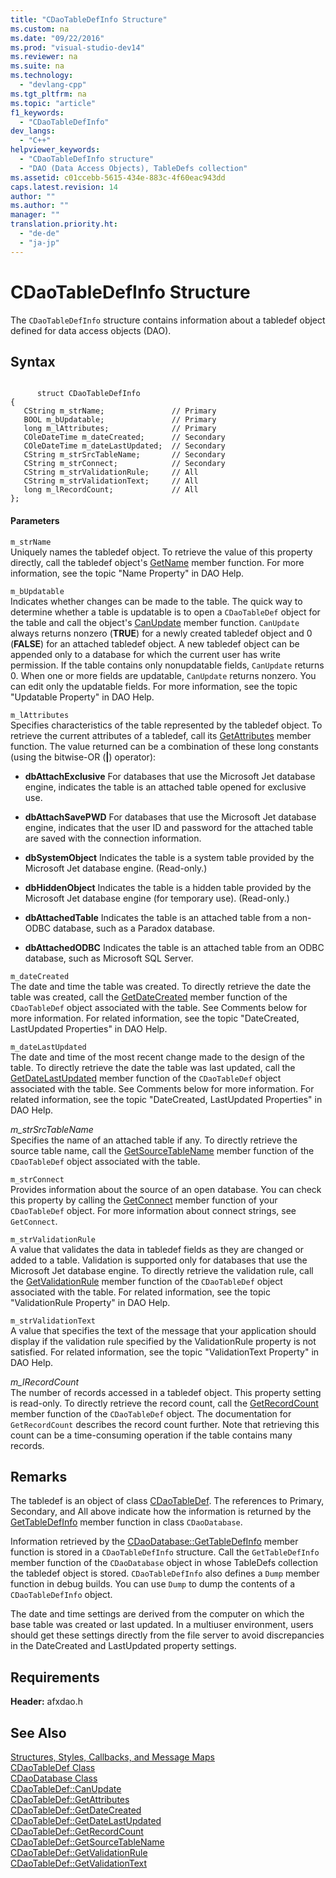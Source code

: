 ```yaml
---
title: "CDaoTableDefInfo Structure"
ms.custom: na
ms.date: "09/22/2016"
ms.prod: "visual-studio-dev14"
ms.reviewer: na
ms.suite: na
ms.technology: 
  - "devlang-cpp"
ms.tgt_pltfrm: na
ms.topic: "article"
f1_keywords: 
  - "CDaoTableDefInfo"
dev_langs: 
  - "C++"
helpviewer_keywords: 
  - "CDaoTableDefInfo structure"
  - "DAO (Data Access Objects), TableDefs collection"
ms.assetid: c01ccebb-5615-434e-883c-4f60eac943dd
caps.latest.revision: 14
author: ""
ms.author: ""
manager: ""
translation.priority.ht: 
  - "de-de"
  - "ja-jp"
---
```

# CDaoTableDefInfo Structure
The `CDaoTableDefInfo` structure contains information about a tabledef object defined for data access objects (DAO).  
  
## Syntax  
  
```  
  
      struct CDaoTableDefInfo  
{  
   CString m_strName;               // Primary  
   BOOL m_bUpdatable;               // Primary  
   long m_lAttributes;              // Primary  
   COleDateTime m_dateCreated;      // Secondary  
   COleDateTime m_dateLastUpdated;  // Secondary  
   CString m_strSrcTableName;       // Secondary  
   CString m_strConnect;            // Secondary  
   CString m_strValidationRule;     // All  
   CString m_strValidationText;     // All  
   long m_lRecordCount;             // All  
};  
```  
  
#### Parameters  
 `m_strName`  
 Uniquely names the tabledef object. To retrieve the value of this property directly, call the tabledef object's [GetName](../vs140/cdaotabledef--getname.md) member function. For more information, see the topic "Name Property" in DAO Help.  
  
 `m_bUpdatable`  
 Indicates whether changes can be made to the table. The quick way to determine whether a table is updatable is to open a `CDaoTableDef` object for the table and call the object's [CanUpdate](../vs140/cdaotabledef--canupdate.md) member function. `CanUpdate` always returns nonzero (**TRUE**) for a newly created tabledef object and 0 (**FALSE**) for an attached tabledef object. A new tabledef object can be appended only to a database for which the current user has write permission. If the table contains only nonupdatable fields, `CanUpdate` returns 0. When one or more fields are updatable, `CanUpdate` returns nonzero. You can edit only the updatable fields. For more information, see the topic "Updatable Property" in DAO Help.  
  
 `m_lAttributes`  
 Specifies characteristics of the table represented by the tabledef object. To retrieve the current attributes of a tabledef, call its [GetAttributes](../vs140/cdaotabledef--getattributes.md) member function. The value returned can be a combination of these long constants (using the bitwise-OR (**&#124;**) operator):  
  
-   **dbAttachExclusive** For databases that use the Microsoft Jet database engine, indicates the table is an attached table opened for exclusive use.  
  
-   **dbAttachSavePWD** For databases that use the Microsoft Jet database engine, indicates that the user ID and password for the attached table are saved with the connection information.  
  
-   **dbSystemObject** Indicates the table is a system table provided by the Microsoft Jet database engine. (Read-only.)  
  
-   **dbHiddenObject** Indicates the table is a hidden table provided by the Microsoft Jet database engine (for temporary use). (Read-only.)  
  
-   **dbAttachedTable** Indicates the table is an attached table from a non-ODBC database, such as a Paradox database.  
  
-   **dbAttachedODBC** Indicates the table is an attached table from an ODBC database, such as Microsoft SQL Server.  
  
 `m_dateCreated`  
 The date and time the table was created. To directly retrieve the date the table was created, call the [GetDateCreated](../vs140/cdaotabledef--getdatecreated.md) member function of the `CDaoTableDef` object associated with the table. See Comments below for more information. For related information, see the topic "DateCreated, LastUpdated Properties" in DAO Help.  
  
 `m_dateLastUpdated`  
 The date and time of the most recent change made to the design of the table. To directly retrieve the date the table was last updated, call the [GetDateLastUpdated](../vs140/cdaotabledef--getdatelastupdated.md) member function of the `CDaoTableDef` object associated with the table. See Comments below for more information. For related information, see the topic "DateCreated, LastUpdated Properties" in DAO Help.  
  
 *m_strSrcTableName*  
 Specifies the name of an attached table if any. To directly retrieve the source table name, call the [GetSourceTableName](../vs140/cdaotabledef--getsourcetablename.md) member function of the `CDaoTableDef` object associated with the table.  
  
 `m_strConnect`  
 Provides information about the source of an open database. You can check this property by calling the [GetConnect](../vs140/cdaotabledef--getconnect.md) member function of your `CDaoTableDef` object. For more information about connect strings, see `GetConnect`.  
  
 `m_strValidationRule`  
 A value that validates the data in tabledef fields as they are changed or added to a table. Validation is supported only for databases that use the Microsoft Jet database engine. To directly retrieve the validation rule, call the [GetValidationRule](../vs140/cdaotabledef--getvalidationrule.md) member function of the `CDaoTableDef` object associated with the table. For related information, see the topic "ValidationRule Property" in DAO Help.  
  
 `m_strValidationText`  
 A value that specifies the text of the message that your application should display if the validation rule specified by the ValidationRule property is not satisfied. For related information, see the topic "ValidationText Property" in DAO Help.  
  
 *m_lRecordCount*  
 The number of records accessed in a tabledef object. This property setting is read-only. To directly retrieve the record count, call the [GetRecordCount](../vs140/cdaotabledef--getrecordcount.md) member function of the `CDaoTableDef` object. The documentation for `GetRecordCount` describes the record count further. Note that retrieving this count can be a time-consuming operation if the table contains many records.  
  
## Remarks  
 The tabledef is an object of class [CDaoTableDef](../vs140/cdaotabledef-class.md). The references to Primary, Secondary, and All above indicate how the information is returned by the [GetTableDefInfo](../vs140/cdaodatabase--gettabledefinfo.md) member function in class `CDaoDatabase`.  
  
 Information retrieved by the [CDaoDatabase::GetTableDefInfo](../vs140/cdaodatabase--gettabledefinfo.md) member function is stored in a `CDaoTableDefInfo` structure. Call the `GetTableDefInfo` member function of the `CDaoDatabase` object in whose TableDefs collection the tabledef object is stored. `CDaoTableDefInfo` also defines a `Dump` member function in debug builds. You can use `Dump` to dump the contents of a `CDaoTableDefInfo` object.  
  
 The date and time settings are derived from the computer on which the base table was created or last updated. In a multiuser environment, users should get these settings directly from the file server to avoid discrepancies in the DateCreated and LastUpdated property settings.  
  
## Requirements  
 **Header:** afxdao.h  
  
## See Also  
 [Structures, Styles, Callbacks, and Message Maps](../vs140/structures--styles--callbacks--and-message-maps.md)   
 [CDaoTableDef Class](../vs140/cdaotabledef-class.md)   
 [CDaoDatabase Class](../vs140/cdaodatabase-class.md)   
 [CDaoTableDef::CanUpdate](../vs140/cdaotabledef--canupdate.md)   
 [CDaoTableDef::GetAttributes](../vs140/cdaotabledef--getattributes.md)   
 [CDaoTableDef::GetDateCreated](../vs140/cdaotabledef--getdatecreated.md)   
 [CDaoTableDef::GetDateLastUpdated](../vs140/cdaotabledef--getdatelastupdated.md)   
 [CDaoTableDef::GetRecordCount](../vs140/cdaotabledef--getrecordcount.md)   
 [CDaoTableDef::GetSourceTableName](../vs140/cdaotabledef--getsourcetablename.md)   
 [CDaoTableDef::GetValidationRule](../vs140/cdaotabledef--getvalidationrule.md)   
 [CDaoTableDef::GetValidationText](../vs140/cdaotabledef--getvalidationtext.md)